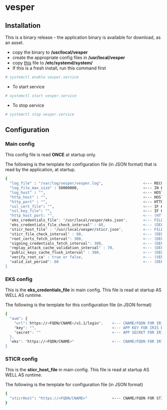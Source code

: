 # vesper

## Installation

This is a binary release - the application binary is available for download, as an asset.
 - copy the binary to **/usr/local/vesper**
 - create the appropriate config files in **/usr/local/vesper**
 - copy [this](https://github.com/iris-platform/vesper/tree/master/etc/systemd/system) file to **/etc/systemd/system/**
 - If this is a fresh install, run this command first
 ```sh
 # systemctl enable vesper.service
 ```
 - To start service
 ```sh
 # systemctl start vesper.service
 ```
 - To stop service
 ```sh
 # systemctl stop vesper.service
 ```

## Configuration

### Main config

This config file is read **ONCE** at startup only.

The following is the template for configuration file (in JSON format) that is read by the application, at startup.

```sh
{
  "log_file" : "/var/log/vesper/vesper.log",                  <--- RECOMMENDED PATH
  "log_file_max_size" : 50000000,                             <--- IN BYTES - MAX LOG FILE SIZE BEFORE LOG ROTATION (DEFAULT: 50000000 BYTES)
  "log_host" : "",                                            <--- HOSTNAME/IP/FQDN/CNAME TO BE ADDED TO EACH LOG LINE
  "http_host" : "",                                           <--- HOST IP TO WHICH HTTP SERVER WILL BIND TO (APPLIES ONLY IF ssl_cert_file and ssl_key_file ARE NOT SPECIFIED)
  "http_port" : "",                                           <--- HTTP PORT; IF NOT SPECIFIED DEFAULT PORT APPLIES - 443 FOR HTTPS OR 80 FOR HTTP
  "ssl_cert_file": "",                                        <--- IF HTTPS IS SUPPORTED, THIS IS ABSOLUTE PATH + FILE NAME
  "ssl_key_file": "",                                         <--- IF HTTPS IS SUPPORTED, THIS IS ABSOLUTE PATH + FILE NAME
  "http_host_port: "",                                        <--- (HTTP ONLY) IS APPLICABLE ONLY IF SSL CERT AND KEY FILE IS NOT AVAILABLE
  "eks_credentials_file": "/usr/local/vesper/eks.json",       <--- FILE THAT CONTAINS SKS URL + PATH AND TOKEN REQUIRED TO FETCH ROOT CERTS AS WELL AS FILENAME AND PRIVATE KEY REQUIRED FOR SIGNING
  "eks_credentials_file_check_interval" : 60,                 <--- (DEFAULT IS 60 MINUTES) INTERVAL IN MINUTES FOR VESPER TO CHECK AUM URL, KEY, SECRET AND/OR EKS URL HAS CHANGED. SERVER JWT TO CALL EKS APIS IS REFRESHED AS WELL
  "sticr_host_file" : "/usr/local/vesper/sticr.json",         <--- FILE THAT CONTAINS STICR HOST URL + PATH
  "sticr_file_check_interval" : 60,                           <--- (DEFAULT IS 60 MINUTES) INTERVAL IN MINUTES FOR VESPER TO CHECK IF STICR URL HAS CHANGED
  "root_certs_fetch_interval": 300,                           <--- (DEFAULT IS 300 SECONDS) INTERVAL IN SECONDS FOR VESPER TO FETCH ROOT CERTS FROM SKS
  "signing_credentials_fetch_interval": 300,                  <--- (DEFAULT IS 300 SECONDS) INTERVAL IN SECONDS FOR VESPER TO FETCH FILENAME AND PRIVATE KEY REQUIRED FOR SIGNING\
  "replay_attack_cache_validation_interval" : 70,             <--- (DEFAULT IS 70 SECONDS) INTERVAL IN SECONDS FOR VESPER TO CLEAR STALE REPLAY ATTACK CACHE
  "public_keys_cache_flush_interval" : 300,                   <--- (DEFAULT IS 300 SECONDS) INTERVAL IN SECONDS FOR VESPER TO FLUSH ALL CACHED PUBLIC KEYS
  "verify_root_ca" : true or false,                           <--- (VERIFICATION ONLY) IF FALSE, VERIFICATION, ROOT CERT VALIDATION IS NOT DONE
  "valid_iat_period": 60                                      <--- (DEFAULT IS 60 SECONDS) IN SECONDS - VESPER WILL FAIL VERIFICATION, IF IAT VALUE IN IDENTITY HEADER EXCEEDS CURRENT TIME BY THIS VALUE
}
```

### EKS config

This is the **eks_credentials_file** in main config. This file is read at startup AS WELL AS runtime.

The following is the template for this configuration file (in JSON format)

```sh
{
  "aum": {
  	"url": https://<FQDN/CNAME>/v1.1/login",    <--- CNAME/FQDN FOR IRIS AUTHENTICATION SERVICE - - MUST START WITH SCHEME HTTPS://
  	"key": "",                                  <--- APP KEY FOR IRIS DOMAIN vesper.service.srv
  	"secret": ""                                <--- APP SECRET FOR IRIS DOMAIN vesper.service.srv
  },
  "eks": "https://<FQDN/CNAME>"                 <--- CNAME/FQDN FOR IRIS ENCRYPTED KEYSTORE SERVICE (EKS) - MUST START WITH SCHEME HTTPS://
}
```

### STICR config

This is the **sticr_host_file** in main config. This file is read at startup AS WELL AS runtime.

The following is the template for configuration file (in JSON format)

```sh
{
  "sticrHost": "https://<FQDN/CNAME>"           <--- CNAME/FQDN FOR STICR - MUST START WITH SCHEME HTTPS://
}
```
